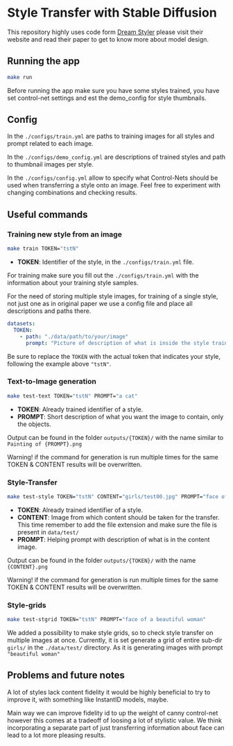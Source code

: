 # Style Transfer with Stable Diffusion 

This repository highly uses code form [Dream Styler](https://nmhkahn.github.io/dreamstyler/) please visit their website and read their paper to get to know more about model design.

## Running the app

```bash
make run
```

Before running the app make sure you have some styles trained, you have set control-net settings and est the demo_config
for style thumbnails.

## Config

In the `./configs/train.yml` are paths to training images for all styles and prompt related to each image. 

In the `./configs/demo_config.yml` are descriptions of trained styles and path to thumbnail images per style.

In the `./configs/config.yml` allow to specify what Control-Nets should be used when transferring a style onto an image. Feel free to experiment with changing combinations and checking results.

## Useful commands

### Training new style from an image

```bash
make train TOKEN="tstN"
```

- **TOKEN**: Identifier of the style, in the `./configs/train.yml` file.

For training make sure you fill out the `./configs/train.yml` with the information about your training style samples.

For the need of storing multiple style images, for training of a single style, not just one as in original paper we use
a config file and place all descriptions and paths there.

```yaml
datasets:
  TOKEN:
    - path: "./data/path/to/your/image"
      prompt: "Picture of description of what is inside the style training image, in the style of {}"
```

Be sure to replace the `TOKEN` with the actual token that indicates your style, following the example above `"tstN"`.

### Text-to-Image generation

```bash
make test-text TOKEN="tstN" PROMPT="a cat"
```

- **TOKEN**: Already trained identifier of a style.
- **PROMPT**: Short description of what you want the image to contain, only the objects.

Output can be found in the folder `outputs/{TOKEN}/` with the name similar to `Painting of {PROMPT}.png`

Warning! if the command for generation is run multiple times for the same TOKEN & CONTENT results will be overwritten.

### Style-Transfer

```bash
make test-style TOKEN="tstN" CONTENT="girls/test00.jpg" PROMPT="face of a beautiful woman"
```

- **TOKEN**: Already trained identifier of a style.
- **CONTENT**: Image from which content should be taken for the transfer. This time remember to add the file extension
  and make sure the file is present in `data/test/`
- **PROMPT**: Helping prompt with description of what is in the content image.

Output can be found in the folder `outputs/{TOKEN}/` with the name `{CONTENT}.png`

Warning! if the command for generation is run multiple times for the same TOKEN & CONTENT results will be overwritten.

### Style-grids

```bash
make test-stgrid TOKEN="tstN" PROMPT="face of a beautiful woman"
```

We added a possibility to make style grids, so to check style transfer on multiple images at once.
Currently, it is set generate a grid of entire sub-dir `girls/` in the `./data/test/` directory. As it is generating images with prompt `"beautiful woman"`

## Problems and future notes

A lot of styles lack content fidelity it would be highly beneficial to try to improve it, with something like InstantID models, maybe.

Main way we can improve fidelity id to up the weight of canny control-net however this comes at a tradeoff of loosing a lot of stylistic value.
We think incorporating a separate part of just transferring information about face can lead to a lot more pleasing results.
